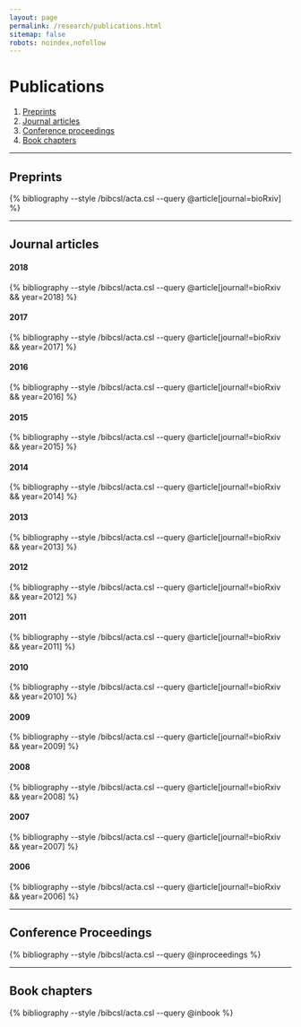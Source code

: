 ```yaml
---
layout: page
permalink: /research/publications.html
sitemap: false
robots: noindex,nofollow
---
```


# Publications

1. [Preprints](#preprints)  
2. [Journal articles](#articles)  
3. [Conference proceedings](#conf)  
4. [Book chapters](#chap)  
<hr class="style5">

## Preprints <a name="preprints"></a>
{% bibliography --style /bibcsl/acta.csl --query @article[journal=bioRxiv] %}
<hr class="style5">

## Journal articles <a name="articles"></a>
#### 2018 <a name="2018"></a>
{% bibliography --style /bibcsl/acta.csl --query @article[journal!=bioRxiv && year=2018] %}
#### 2017 <a name="2017"></a>
{% bibliography --style /bibcsl/acta.csl --query @article[journal!=bioRxiv && year=2017] %}
#### 2016 <a name="2016"></a>
{% bibliography --style /bibcsl/acta.csl --query @article[journal!=bioRxiv && year=2016] %}
#### 2015 <a name="2015"></a>
{% bibliography --style /bibcsl/acta.csl --query @article[journal!=bioRxiv && year=2015] %}
#### 2014 <a name="2014"></a>
{% bibliography --style /bibcsl/acta.csl --query @article[journal!=bioRxiv && year=2014] %}
#### 2013 <a name="2013"></a>
{% bibliography --style /bibcsl/acta.csl --query @article[journal!=bioRxiv && year=2013] %}
#### 2012 <a name="2012"></a>
{% bibliography --style /bibcsl/acta.csl --query @article[journal!=bioRxiv && year=2012] %}
#### 2011 <a name="2011"></a>
{% bibliography --style /bibcsl/acta.csl --query @article[journal!=bioRxiv && year=2011] %}
#### 2010 <a name="2010"></a>
{% bibliography --style /bibcsl/acta.csl --query @article[journal!=bioRxiv && year=2010] %}
#### 2009 <a name="2009"></a>
{% bibliography --style /bibcsl/acta.csl --query @article[journal!=bioRxiv && year=2009] %}
#### 2008 <a name="2008"></a>
{% bibliography --style /bibcsl/acta.csl --query @article[journal!=bioRxiv && year=2008] %}
#### 2007 <a name="2007"></a>
{% bibliography --style /bibcsl/acta.csl --query @article[journal!=bioRxiv && year=2007] %}
#### 2006 <a name="2006"></a>
{% bibliography --style /bibcsl/acta.csl --query @article[journal!=bioRxiv && year=2006] %}
<hr class="style5">

## Conference Proceedings <a name="conf"></a>
{% bibliography --style /bibcsl/acta.csl --query @inproceedings %}
<hr class="style5">

## Book chapters <a name="chap"></a>
{% bibliography --style /bibcsl/acta.csl --query @inbook %}
